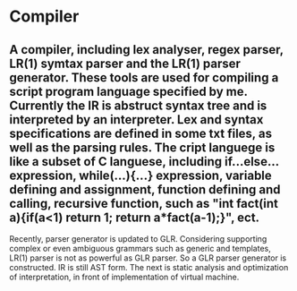 # Compiler
A compiler, including lex analyser, regex parser, LR(1) symtax parser and the LR(1) parser generator. 
These tools are used for compiling a script program language specified by me. Currently the IR is abstruct syntax tree and is interpreted by an interpreter. Lex and syntax specifications are defined in some txt files, as well as the parsing rules. The cript languege is like a subset of C languese, including if...else... expression, while(...){...} expression, variable defining and assignment, function defining and calling, recursive function, such as "int fact(int a){if(a<1) return 1; return a*fact(a-1);}", ect.
------------------------------------------------------------------------------------------------------------------------
Recently,  parser generator is updated to GLR. Considering supporting complex or even ambiguous grammars such as generic and templates, LR(1) parser is not as powerful as GLR parser. So a GLR parser generator is constructed. IR is still AST form. The next is static analysis and optimization of interpretation, in front of implementation of virtual machine. 
